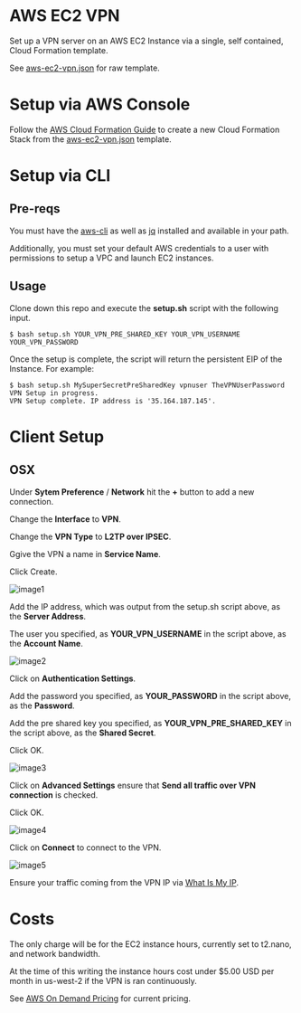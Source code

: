 # AWS EC2 VPN

Set up a VPN server on an AWS EC2 Instance via a single, self contained, Cloud Formation template.

See [aws-ec2-vpn.json](https://github.com/weavenet/aws-ec2-vpn/blob/master/aws-ec2-vpn.json) for raw template.

# Setup via AWS Console

Follow the [AWS Cloud Formation Guide](http://docs.aws.amazon.com/AWSCloudFormation/latest/UserGuide/cfn-console-create-stack.html)
to create a new Cloud Formation Stack from the [aws-ec2-vpn.json](https://github.com/weavenet/aws-ec2-vpn/blob/master/aws-ec2-vpn.json) template.

# Setup via CLI

## Pre-reqs

You must have the [aws-cli](https://aws.amazon.com/cli/) as well as [jq](https://stedolan.github.io/jq/) installed and available in your path.

Additionally, you must set your default AWS credentials to a user with permissions to setup a VPC and launch EC2 instances.

## Usage

Clone down this repo and execute the **setup.sh** script with the following input.

```shell
$ bash setup.sh YOUR_VPN_PRE_SHARED_KEY YOUR_VPN_USERNAME YOUR_VPN_PASSWORD
```

Once the setup is complete, the script will return the persistent EIP of the Instance. For example:

```shell
$ bash setup.sh MySuperSecretPreSharedKey vpnuser TheVPNUserPassword
VPN Setup in progress.
VPN Setup complete. IP address is '35.164.187.145'.
```

# Client Setup

## OSX

Under **Sytem Preference** / **Network** hit the **+** button to add a new connection.

Change the **Interface** to **VPN**. 

Change the **VPN Type** to **L2TP over IPSEC**.

Ggive the VPN a name in **Service Name**.

Click Create.

![image1](https://raw.githubusercontent.com/weavenet/aws-ec2-vpn/master/images/image1.png)

Add the IP address, which was output from the setup.sh script above, as the **Server Address**.

The user you specified, as **YOUR_VPN_USERNAME** in the script above, as the **Account Name**.

![image2](https://raw.githubusercontent.com/weavenet/aws-ec2-vpn/master/images/image2.png)

Click on **Authentication Settings**. 

Add the password you specified, as **YOUR_PASSWORD** in the script above, as the **Password**.

Add the pre shared key you specified, as **YOUR_VPN_PRE_SHARED_KEY** in the script above,
as the **Shared Secret**.

Click OK.

![image3](https://raw.githubusercontent.com/weavenet/aws-ec2-vpn/master/images/image3.png)

Click on **Advanced Settings** ensure that **Send all traffic over VPN connection** is checked.

Click OK.

![image4](https://raw.githubusercontent.com/weavenet/aws-ec2-vpn/master/images/image4.png)

Click on **Connect** to connect to the VPN.

![image5](https://raw.githubusercontent.com/weavenet/aws-ec2-vpn/master/images/image5.png)

Ensure your traffic coming from the VPN IP via [What Is My IP](https://www.google.com/#q=what+is+my+ip).

# Costs

The only charge will be for the EC2 instance hours, currently set to t2.nano, and network bandwidth.

At the time of this writing the instance hours cost under $5.00 USD per month in us-west-2 if the VPN is ran continuously.

See [AWS On Demand Pricing](https://aws.amazon.com/ec2/pricing/on-demand/) for current pricing.
